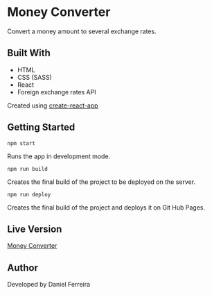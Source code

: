 # Money Converter

Convert a money amount to several exchange rates.

## Built With

- HTML
- CSS (SASS)
- React
- Foreign exchange rates API

Created using [create-react-app](https://github.com/facebook/create-react-app)

## Getting Started

```
npm start
```

Runs the app in development mode.

```
npm run build
```

Creates the final build of the project to be deployed on the server.

```
npm run deploy
```

Creates the final build of the project and deploys it on Git Hub Pages.

## Live Version

[Money Converter](https://danielferreiradf.github.io/moneyconverter)

## Author

Developed by Daniel Ferreira
